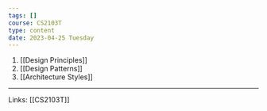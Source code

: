```yaml
---
tags: []
course: CS2103T
type: content
date: 2023-04-25 Tuesday
---
```


1. [[Design Principles]]
2. [[Design Patterns]]
3. [[Architecture Styles]]

---
Links: [[CS2103T]]
